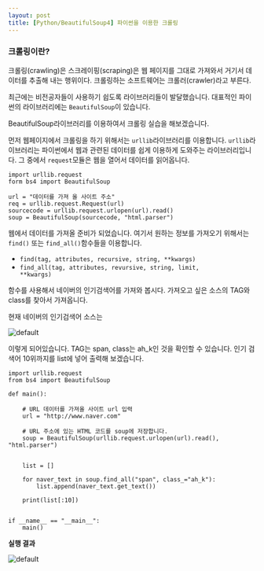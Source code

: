 ```yaml
---
layout: post
title: [Python/BeautifulSoup4] 파이썬을 이용한 크롤링
---
```


### 크롤링이란?
크롤링(crawling)은 스크레이핑(scraping)은 웹 페이지를 그대로 가져와서 거기서 데이터를 추출해 내는 행위이다. 크롤링하는 소프트웨어는 크롤러(crawler)라고 부른다.


최근에는 비전공자들이 사용하기 쉽도록 라이브러리들이 발달했습니다. 대표적인 파이썬의 라이브러리에는 <code>BeautifulSoup</code>이 있습니다.

BeautifulSoup라이브러리를 이용하여서 크롤링 실습을 해보겠습니다.

먼저 웹페이지에서 크롤링을 하기 위해서는 <code>urllib</code>라이브러리를 이용합니다. <code>urllib</code>라이브러리는 파이썬에서 웹과 관련된 데이터를 쉽게 이용하게 도와주는 라이브러리입니다. 그 중에서 <code>request</code>모듈은 웹을 열어서 데이터를 읽어옵니다.

```
import urllib.request
form bs4 import BeautifulSoup

url = "데이터를 가져 올 사이트 주소"
req = urllib.request.Request(url)
sourcecode = urllib.request.urlopen(url).read()
soup = BeautifulSoup(sourcecode, "html.parser")
```

웹에서 데이터를 가져올 준비가 되었습니다. 여기서 원하는 정보를 가져오기 위해서는 <code>find()</code> 또는 <code>find_all()</code>함수들을 이용합니다.

* <code>find(tag, attributes, recursive, string, \*\*kwargs)</code>
* <code>find_all(tag, attributes, revursive, string, limit, \*\*kwargs)</code>

함수를 사용해서 네이버의 인기검색어를 가져와 봅시다. 가져오고 싶은 소스의 TAG와 class를 찾아서 가져옵니다.

현재 네이버의 인기검색어 소스는 

![default](https://user-images.githubusercontent.com/39057061/50572517-c557c600-0e05-11e9-9b2a-8f25ef388566.PNG)
 

이렇게 되어있습니다. TAG는 span, class는 ah_k인 것을 확인할 수 있습니다. 인기 검색어 10위까지를 list에 넣어 출력해 보겠습니다. 

```
import urllib.request
from bs4 import BeautifulSoup

def main():
    
    # URL 데이터를 가져올 사이트 url 입력
    url = "http://www.naver.com"
        
    # URL 주소에 있는 HTML 코드를 soup에 저장합니다.
    soup = BeautifulSoup(urllib.request.urlopen(url).read(), "html.parser")
    
    
    list = []

    for naver_text in soup.find_all("span", class_="ah_k"):
        list.append(naver_text.get_text())

    print(list[:10])


if __name__ == "__main__":
    main()

```

<b>실행 결과</b>

![default](https://user-images.githubusercontent.com/39057061/50572516-c557c600-0e05-11e9-9277-23005065c8e1.PNG)
